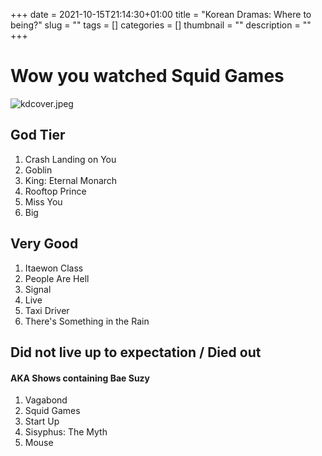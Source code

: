 +++
date = 2021-10-15T21:14:30+01:00
title = "Korean Dramas: Where to being?"
slug = ""
tags = []
categories = []
thumbnail = "<no value>"
description = ""
+++

# Wow you watched Squid Games

![kdcover.jpeg](https://khongsao.github.io/blog/images/kdcover.jpeg)

## God Tier
1. Crash Landing on You
1. Goblin
1. King: Eternal Monarch
1. Rooftop Prince
1. Miss You
1. Big

## Very Good
1. Itaewon Class
1. People Are Hell
1. Signal
1. Live
1. Taxi Driver
1. There's Something in the Rain

## Did not live up to expectation / Died out
#### AKA Shows containing Bae Suzy
1. Vagabond
1. Squid Games
1. Start Up
1. Sisyphus: The Myth
1. Mouse
